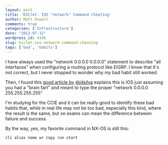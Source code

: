 ```yaml
---
layout: post
title: 'KIClet: IOS "network" Command Cheating'
author: Matt Oswalt
comments: true
categories: ['Infrastructure']
date: "2013-07-12"
wordpress_id: 4196
slug: kiclet-ios-network-command-cheating
tags: ['bad', 'habits']
---
```



I have always used the "network 0.0.0.0 0.0.0.0" statement to describe "all interfaces" when configuring a routing protocol like EIGRP. I know that it's not correct, but I never stopped to wonder why my bad habit still worked.

Then, I found this [good article by](http://blog.brokennetwork.ca/2011/02/how-ios-cheats-when-using-network.html) [@jdsilva](https://twitter.com/jdsilva) explains this is IOS just assuming you had a "brain fart" and meant to type the proper "network 0.0.0.0 255.255.255.255"

I'm studying for the CCIE and it can be really good to identify these bad habits that, while in real life may not be too bad, especially this kind, where the result is the same, but on exams can mean the difference between failure and success.

By the way, yes, my favorite command in NX-OS is still this:

    cli alias name wr copy run start
